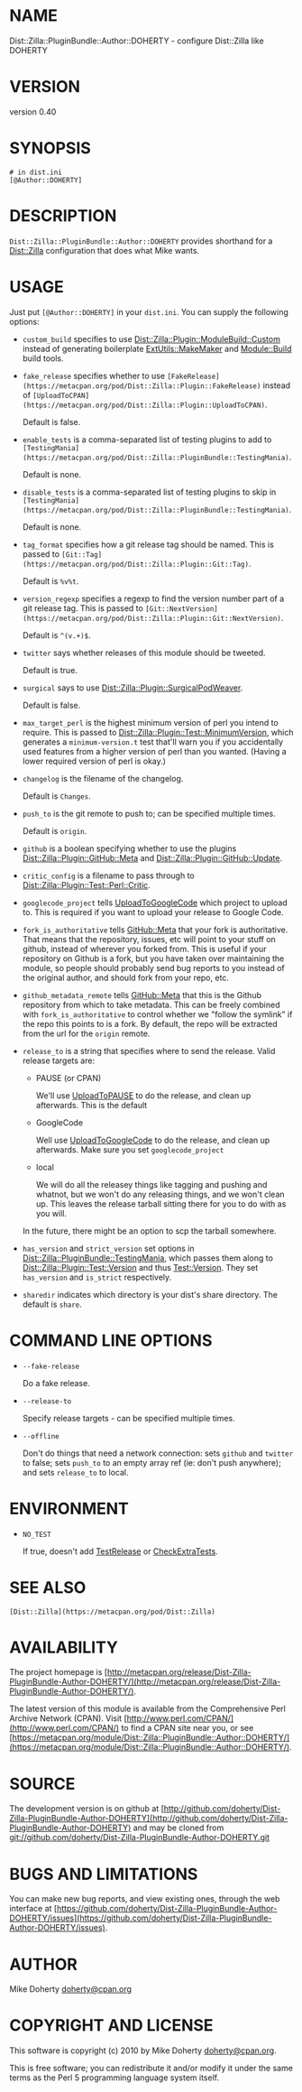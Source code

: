 # NAME

Dist::Zilla::PluginBundle::Author::DOHERTY - configure Dist::Zilla like DOHERTY

# VERSION

version 0.40

# SYNOPSIS

    # in dist.ini
    [@Author::DOHERTY]

# DESCRIPTION

`Dist::Zilla::PluginBundle::Author::DOHERTY` provides shorthand for
a [Dist::Zilla](https://metacpan.org/pod/Dist::Zilla) configuration that does what Mike wants.

# USAGE

Just put `[@Author::DOHERTY]` in your `dist.ini`. You can supply the following
options:

- `custom_build` specifies to use [Dist::Zilla::Plugin::ModuleBuild::Custom](https://metacpan.org/pod/Dist::Zilla::Plugin::ModuleBuild::Custom)
instead of generating boilerplate [ExtUtils::MakeMaker](https://metacpan.org/pod/ExtUtils::MakeMaker) and [Module::Build](https://metacpan.org/pod/Module::Build)
build tools.
- `fake_release` specifies whether to use `[FakeRelease](https://metacpan.org/pod/Dist::Zilla::Plugin::FakeRelease)`
instead of `[UploadToCPAN](https://metacpan.org/pod/Dist::Zilla::Plugin::UploadToCPAN)`.

    Default is false.

- `enable_tests` is a comma-separated list of testing plugins to add
to `[TestingMania](https://metacpan.org/pod/Dist::Zilla::PluginBundle::TestingMania)`.

    Default is none.

- `disable_tests` is a comma-separated list of testing plugins to skip in
`[TestingMania](https://metacpan.org/pod/Dist::Zilla::PluginBundle::TestingMania)`.

    Default is none.

- `tag_format` specifies how a git release tag should be named. This is
passed to `[Git::Tag](https://metacpan.org/pod/Dist::Zilla::Plugin::Git::Tag)`.

    Default is ` %v%t `.

- `version_regexp` specifies a regexp to find the version number part of
a git release tag. This is passed to
`[Git::NextVersion](https://metacpan.org/pod/Dist::Zilla::Plugin::Git::NextVersion)`.

    Default is `^(v.+)$`.

- `twitter` says whether releases of this module should be tweeted.

    Default is true.

- `surgical` says to use [Dist::Zilla::Plugin::SurgicalPodWeaver](https://metacpan.org/pod/Dist::Zilla::Plugin::SurgicalPodWeaver).

    Default is false.

- `max_target_perl` is the highest minimum version of perl you intend to require.
This is passed to [Dist::Zilla::Plugin::Test::MinimumVersion](https://metacpan.org/pod/Dist::Zilla::Plugin::Test::MinimumVersion), which generates
a `minimum-version.t` test that'll warn you if you accidentally used features
from a higher version of perl than you wanted. (Having a lower required version
of perl is okay.)
- `changelog` is the filename of the changelog.

    Default is `Changes`.

- `push_to` is the git remote to push to; can be specified multiple times.

    Default is `origin`.

- `github` is a boolean specifying whether to use the plugins
[Dist::Zilla::Plugin::GitHub::Meta](https://metacpan.org/pod/Dist::Zilla::Plugin::GitHub::Meta) and [Dist::Zilla::Plugin::GitHub::Update](https://metacpan.org/pod/Dist::Zilla::Plugin::GitHub::Update).
- `critic_config` is a filename to pass through to [Dist::Zilla::Plugin::Test::Perl::Critic](https://metacpan.org/pod/Dist::Zilla::Plugin::Test::Perl::Critic).
- `googlecode_project` tells [UploadToGoogleCode](https://metacpan.org/pod/Dist::Zilla::Plugin::UploadToGoogleCode)
which project to upload to. This is required if you want to upload your release
to Google Code.
- `fork_is_authoritative` tells [GitHub::Meta](https://metacpan.org/pod/Dist::Zilla::Plugin::GitHub::Meta)
that your fork is authoritative. That means that the repository, issues, etc
will point to your stuff on github, instead of wherever you forked from. This
is useful if your repository on Github is a fork, but you have taken over
maintaining the module, so people should probably send bug reports to you
instead of the original author, and should fork from your repo, etc.
- `github_metadata_remote` tells [GitHub::Meta](https://metacpan.org/pod/Dist::Zilla::Plugin::GitHub::Meta)
that this is the Github repository from which to take metadata. This can be freely
combined with `fork_is_authoritative` to control whether we "follow the symlink"
if the repo this points to is a fork. By default, the repo will be extracted from
the url for the `origin` remote.
- `release_to` is a string that specifies where to send the release. Valid release
targets are:

    - PAUSE (or CPAN)

        We'll use [UploadToPAUSE](https://metacpan.org/pod/Dist::Zilla::Plugin::UploadToCPAN) to do the release,
        and clean up afterwards. This is the default

    - GoogleCode

        Well use [UploadToGoogleCode](https://metacpan.org/pod/Dist::Zilla::Plugin::UploadToGoogleCode) to do the
        release, and clean up afterwards. Make sure you set `googlecode_project`

    - local

        We will do all the releasey things like tagging and pushing and whatnot, but
        we won't do any releasing things, and we won't clean up. This leaves the release
        tarball sitting there for you to do with as you will.

    In the future, there might be an option to scp the tarball somewhere.

- `has_version` and `strict_version` set options in [Dist::Zilla::PluginBundle::TestingMania](https://metacpan.org/pod/Dist::Zilla::PluginBundle::TestingMania),
which passes them along to [Dist::Zilla::Plugin::Test::Version](https://metacpan.org/pod/Dist::Zilla::Plugin::Test::Version) and thus
[Test::Version](https://metacpan.org/pod/Test::Version). They set `has_version` and `is_strict` respectively.
- `sharedir` indicates which directory is your dist's share directory. The
default is `share`.

# COMMAND LINE OPTIONS

- `--fake-release`

    Do a fake release.

- `--release-to`

    Specify release targets - can be specified multiple times.

- `--offline`

    Don't do things that need a network connection: sets `github` and `twitter`
    to false; sets `push_to` to an empty array ref (ie: don't push anywhere);
    and sets `release_to` to local.

# ENVIRONMENT

- `NO_TEST`

    If true, doesn't add [TestRelease](https://metacpan.org/pod/Dist::Zilla::Plugin::TestRelease) or
    [CheckExtraTests](https://metacpan.org/pod/Dist::Zilla::Plugin::CheckExtraTests).

# SEE ALSO

`[Dist::Zilla](https://metacpan.org/pod/Dist::Zilla)`

# AVAILABILITY

The project homepage is [http://metacpan.org/release/Dist-Zilla-PluginBundle-Author-DOHERTY/](http://metacpan.org/release/Dist-Zilla-PluginBundle-Author-DOHERTY/).

The latest version of this module is available from the Comprehensive Perl
Archive Network (CPAN). Visit [http://www.perl.com/CPAN/](http://www.perl.com/CPAN/) to find a CPAN
site near you, or see [https://metacpan.org/module/Dist::Zilla::PluginBundle::Author::DOHERTY/](https://metacpan.org/module/Dist::Zilla::PluginBundle::Author::DOHERTY/).

# SOURCE

The development version is on github at [http://github.com/doherty/Dist-Zilla-PluginBundle-Author-DOHERTY](http://github.com/doherty/Dist-Zilla-PluginBundle-Author-DOHERTY)
and may be cloned from [git://github.com/doherty/Dist-Zilla-PluginBundle-Author-DOHERTY.git](git://github.com/doherty/Dist-Zilla-PluginBundle-Author-DOHERTY.git)

# BUGS AND LIMITATIONS

You can make new bug reports, and view existing ones, through the
web interface at [https://github.com/doherty/Dist-Zilla-PluginBundle-Author-DOHERTY/issues](https://github.com/doherty/Dist-Zilla-PluginBundle-Author-DOHERTY/issues).

# AUTHOR

Mike Doherty <doherty@cpan.org>

# COPYRIGHT AND LICENSE

This software is copyright (c) 2010 by Mike Doherty <doherty@cpan.org>.

This is free software; you can redistribute it and/or modify it under
the same terms as the Perl 5 programming language system itself.
